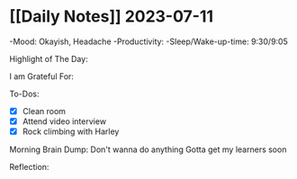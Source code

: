 # [[Daily Notes]] 2023-07-11

-Mood: Okayish, Headache
-Productivity: 
-Sleep/Wake-up-time: 9:30/9:05

Highlight of The Day: 


I am Grateful For: 


To-Dos:
- [x] Clean room
- [x] Attend video interview
- [x] Rock climbing with Harley

Morning Brain Dump:
Don't wanna do anything
Gotta get my learners soon

Reflection:
